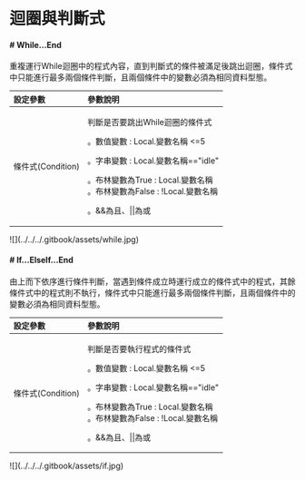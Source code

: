 # 迴圈與判斷式

#### \# While...End

重複運行While迴圈中的程式內容，直到判斷式的條件被滿足後跳出迴圈，條件式中只能進行最多兩個條件判斷，且兩個條件中的變數必須為相同資料型態。

<table>
  <thead>
    <tr>
      <th style="text-align:left">設定參數</th>
      <th style="text-align:left">參數說明</th>
    </tr>
  </thead>
  <tbody>
    <tr>
      <td style="text-align:left">條件式(Condition)</td>
      <td style="text-align:left">
        <p>判斷是否要跳出While迴圈的條件式</p>
        <p>。數值變數 : Local.變數名稱
          <=5</p>
            <p>。字串變數 : Local.變數名稱=="idle"</p>
            <p>。布林變數為True : Local.變數名稱
              <br />。布林變數為False : !Local.變數名稱</p>
            <p>。&&為且、||為或</p>
      </td>
    </tr>
  </tbody>
</table>![](../../../.gitbook/assets/while.jpg)

#### \# If...ElseIf...End

由上而下依序進行條件判斷，當遇到條件成立時運行成立的條件式中的程式，其餘條件式中的程式則不執行，條件式中只能進行最多兩個條件判斷，且兩個條件中的變數必須為相同資料型態。

<table>
  <thead>
    <tr>
      <th style="text-align:left">設定參數</th>
      <th style="text-align:left">參數說明</th>
    </tr>
  </thead>
  <tbody>
    <tr>
      <td style="text-align:left">條件式(Condition)</td>
      <td style="text-align:left">
        <p>判斷是否要執行程式的條件式</p>
        <p>。數值變數 : Local.變數名稱
          <=5</p>
            <p>。字串變數 : Local.變數名稱=="idle"</p>
            <p>。布林變數為True : Local.變數名稱
              <br />。布林變數為False : !Local.變數名稱</p>
            <p>。&&為且、||為或</p>
      </td>
    </tr>
  </tbody>
</table>![](../../../.gitbook/assets/if.jpg)

